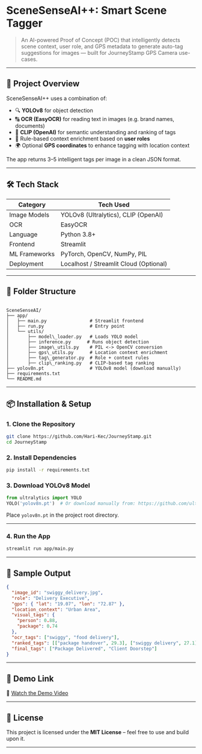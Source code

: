 # SceneSenseAI++: Smart Scene Tagger

> An AI-powered Proof of Concept (POC) that intelligently detects scene context, user role, and GPS metadata to generate auto-tag suggestions for images — built for JourneyStamp GPS Camera use-cases.

---

## 🚀 Project Overview

SceneSenseAI++ uses a combination of:
- 🔍 **YOLOv8** for object detection
- 🔠 **OCR (EasyOCR)** for reading text in images (e.g. brand names, documents)
- 🧠 **CLIP (OpenAI)** for semantic understanding and ranking of tags
- 🧩 Rule-based context enrichment based on **user roles**
- 🌍 Optional **GPS coordinates** to enhance tagging with location context

The app returns 3–5 intelligent tags per image in a clean JSON format.

---

## 🛠️ Tech Stack

| Category       | Tech Used                            |
|----------------|--------------------------------------|
| Image Models   | YOLOv8 (Ultralytics), CLIP (OpenAI)  |
| OCR            | EasyOCR                              |
| Language       | Python 3.8+                          |
| Frontend       | Streamlit                            |
| ML Frameworks  | PyTorch, OpenCV, NumPy, PIL          |
| Deployment     | Localhost / Streamlit Cloud (Optional) |

---

## 📂 Folder Structure

```

SceneSenseAI/
├── app/
│   ├── main.py                # Streamlit frontend
│   ├── run.py                 # Entry point
│   └── utils/
│       ├── model\_loader.py   # Loads YOLO model
│       ├── inference.py      # Runs object detection
│       ├── image\_utils.py    # PIL <-> OpenCV conversion
│       ├── gps\_utils.py      # Location context enrichment
│       ├── tag\_generator.py  # Role + context rules
│       ├── clip\_ranking.py   # CLIP-based tag ranking
├── yolov8n.pt                 # YOLOv8 model (download manually)
├── requirements.txt
└── README.md

````

---

## 📦 Installation & Setup

### 1. Clone the Repository

```bash
git clone https://github.com/Hari-Kec/JourneyStamp.git
cd JourneyStamp
````

### 2. Install Dependencies

```bash
pip install -r requirements.txt
```

### 3. Download YOLOv8 Model

```python
from ultralytics import YOLO
YOLO('yolov8n.pt')  # Or download manually from: https://github.com/ultralytics/ultralytics
```

Place `yolov8n.pt` in the project root directory.

---

### 4. Run the App

```bash
streamlit run app/main.py
```

---

## 🧪 Sample Output

```json
{
  "image_id": "swiggy_delivery.jpg",
  "role": "Delivery Executive",
  "gps": { "lat": "19.07", "lon": "72.87" },
  "location_context": "Urban Area",
  "visual_tags": {
    "person": 0.88,
    "package": 0.74
  },
  "ocr_tags": ["swiggy", "food delivery"],
  "ranked_tags": [["package handover", 29.3], ["swiggy delivery", 27.1]],
  "final_tags": ["Package Delivered", "Client Doorstep"]
}
```

---

## 🎥 Demo Link

📎 [Watch the Demo Video](https://drive.google.com/file/d/106Lb6Cjp9WEUwK2xG1oH-4zRMVXjM2rc/view?usp=sharing)

---

## 📜 License

This project is licensed under the **MIT License** – feel free to use and build upon it.

---

